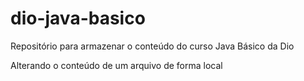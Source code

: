 # dio-java-basico
Repositório para armazenar o conteúdo do curso Java Básico da Dio

Alterando o conteúdo de um arquivo de forma local